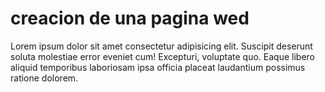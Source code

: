 <!DOCTYPE html>
<html lang="es">
<head>
    <meta charset="UTF-8">
    <meta name="viewport" content="width=device-width, initial-scale=1.0">
</head>
<body>
    <h1>creacion de una pagina wed</h1>
    <p>Lorem ipsum dolor sit amet consectetur adipisicing elit. Suscipit deserunt soluta molestiae error eveniet cum! Excepturi, voluptate quo. Eaque libero aliquid temporibus laboriosam ipsa officia placeat laudantium possimus ratione dolorem.</p>
</body>
</html>
